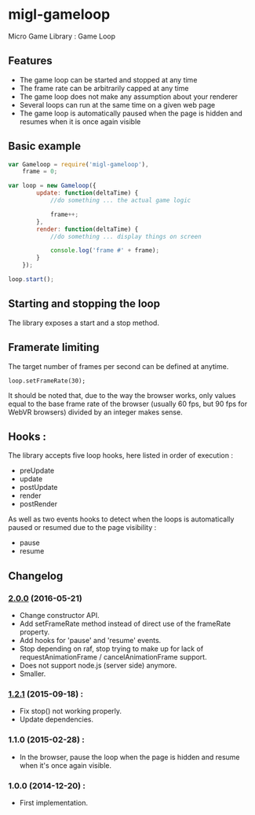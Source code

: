 # migl-gameloop

Micro Game Library : Game Loop

## Features

 * The game loop can be started and stopped at any time
 * The frame rate can be arbitrarily capped at any time
 * The game loop does not make any assumption about your renderer
 * Several loops can run at the same time on a given web page
 * The game loop is automatically paused when the page is hidden and resumes when it is once again visible

## Basic example

```js
var Gameloop = require('migl-gameloop'),
    frame = 0;

var loop = new Gameloop({
        update: function(deltaTime) {
            //do something ... the actual game logic

            frame++;
        },
        render: function(deltaTime) {
            //do something ... display things on screen

            console.log('frame #' + frame);
        }
    });

loop.start();
```

## Starting and stopping the loop

The library exposes a start and a stop method.

## Framerate limiting

The target number of frames per second can be defined at anytime.

```loop.setFrameRate(30);```

It should be noted that, due to the way the browser works, only values equal to the base frame rate of the browser (usually 60 fps, but 90 fps for WebVR browsers) divided by an integer makes sense.

## Hooks :

The library accepts five loop hooks, here listed in order of execution :

 * preUpdate
 * update
 * postUpdate
 * render
 * postRender

As well as two events hooks to detect when the loops is automatically paused or resumed due to the page visibility :

 * pause
 * resume

## Changelog

### [2.0.0](https://github.com/kchapelier/migl-gameloop/tree/2.0.0) (2016-05-21)

 * Change constructor API.
 * Add setFrameRate method instead of direct use of the frameRate property.
 * Add hooks for 'pause' and 'resume' events.
 * Stop depending on raf, stop trying to make up for lack of requestAnimationFrame / cancelAnimationFrame support.
 * Does not support node.js (server side) anymore.
 * Smaller.

### [1.2.1](https://github.com/kchapelier/migl-gameloop/tree/1.2.1) (2015-09-18) :

 * Fix stop() not working properly.
 * Update dependencies.

### 1.1.0 (2015-02-28) :

 * In the browser, pause the loop when the page is hidden and resume when it's once again visible.

### 1.0.0 (2014-12-20) :

 * First implementation.
